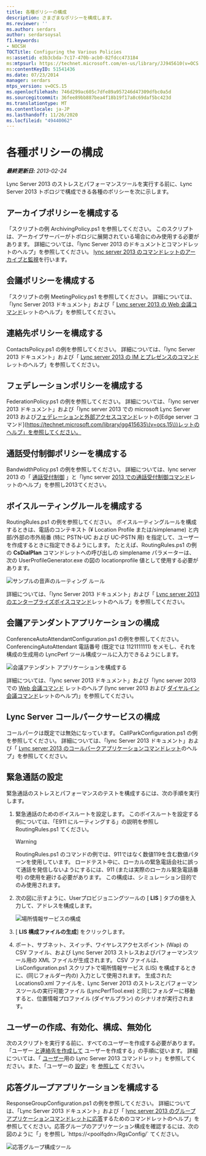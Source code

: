 ```yaml
---
title: 各種ポリシーの構成
description: さまざまなポリシーを構成します。
ms.reviewer: ''
ms.author: serdars
author: serdarsoysal
f1.keywords:
- NOCSH
TOCTitle: Configuring the Various Policies
ms:assetid: e3b3cbda-7c17-470b-acb0-82fdcc473184
ms:mtpsurl: https://technet.microsoft.com/en-us/library/JJ945610(v=OCS.15)
ms:contentKeyID: 51541436
ms.date: 07/23/2014
manager: serdars
mtps_version: v=OCS.15
ms.openlocfilehash: 746d299ac605c7dfe89a957246d47309dfbc0a5d
ms.sourcegitcommit: 36fee89bb887bea4f18b19f17a8c69daf5bc423d
ms.translationtype: MT
ms.contentlocale: ja-JP
ms.lasthandoff: 11/26/2020
ms.locfileid: "49440062"
---
```

# <a name="configuring-the-various-policies"></a>各種ポリシーの構成

<div data-xmlns="http://www.w3.org/1999/xhtml">

<div class="topic" data-xmlns="http://www.w3.org/1999/xhtml" data-msxsl="urn:schemas-microsoft-com:xslt" data-cs="https://msdn.microsoft.com/">

<div data-asp="https://msdn2.microsoft.com/asp">



</div>

<div id="mainSection">

<div id="mainBody">

<span> </span>

_**最終更新日:** 2013-02-24_

<div>

Lync Server 2013 のストレスとパフォーマンスツールを実行する前に、Lync Server 2013 トポロジで構成できる各種のポリシーを次に示します。

<div>

## <a name="configuring-the-archiving-policy"></a>アーカイブポリシーを構成する

「スクリプトの例 ArchivingPolicy.ps1 を参照してください。 このスクリプトは、アーカイブサーバーがトポロジに展開されている場合にのみ使用する必要があります。 詳細については、「lync Server 2013 のドキュメントとコマンドレットのヘルプ」を参照してください。 [lync server 2013 のコマンドレットのアーカイブと監視](https://technet.microsoft.com/library/gg415629\(v=ocs.15\))を行います。

</div>

<div>

## <a name="configuring-the-conferencing-policy"></a>会議ポリシーを構成する

「スクリプトの例 MeetingPolicy.ps1 を参照してください。 詳細については、「lync Server 2013 ドキュメント」および「 [Lync server 2013 の Web 会議コマンド](https://technet.microsoft.com/library/gg415675\(v=ocs.15\))レットのヘルプ」を参照してください。

</div>

<div>

## <a name="configuring-the-contacts-policy"></a>連絡先ポリシーを構成する

ContactsPolicy.ps1 の例を参照してください。 詳細については、「lync Server 2013 ドキュメント」および「 [Lync server 2013 の IM とプレゼンスのコマンド](https://technet.microsoft.com/library/gg398611\(v=ocs.15\))レットのヘルプ」を参照してください。

</div>

<div>

## <a name="configuring-the-federation-policy"></a>フェデレーションポリシーを構成する

FederationPolicy.ps1 の例を参照してください。 詳細については、「lync server 2013 ドキュメント」および「lync server 2013 での microsoft Lync Server 2013 および[フェデレーションと外部アクセスコマンド](https://technet.microsoft.com/library/gg415651\(v=ocs.15\))レットの[Edge server コマンド](https://technet.microsoft.com/library/gg415635\(v=ocs.15\))レットのヘルプ」を参照してください。

</div>

<div>

## <a name="configuring-the-call-admission-control-policy"></a>通話受付制御ポリシーを構成する

BandwidthPolicy.ps1 の例を参照してください。 詳細については、lync server 2013 の「 [通話受付制御](https://technet.microsoft.com/library/gg398529\(v=ocs.15\)) 」と「lync server [2013 での通話受付制御コマンド](https://technet.microsoft.com/library/gg415676\(v=ocs.15\))レットのヘルプ」を参照し2013てください。

</div>

<div>

## <a name="configuring-the-voice-routing-rules"></a>ボイスルーティングルールを構成する

RoutingRules.ps1 の例を参照してください。 ボイスルーティングルールを構成するときは、電話のコンテキスト (¥ Location Profile または/simplename) と内部/外部の市外局番 (特に PSTN-UC および UC-PSTN 用) を指定して、ユーザーを作成するときに指定できるようにします。 たとえば、RoutingRules.ps1 の例の **CsDialPlan** コマンドレットへの呼び出しの simplename パラメーターは、次の UserProfileGenerator.exe の図の locationprofile 値として使用する必要があります。

![サンプルの音声のルーティング ルール](images/JJ945610.9f34d971-4ed0-4a4c-b101-086a91c4578c(OCS.15).jpg "サンプルの音声のルーティング ルール")

詳細については、「lync Server 2013 ドキュメント」および「 [Lync server 2013 のエンタープライズボイスコマンド](https://technet.microsoft.com/library/gg415658\(v=ocs.15\))レットのヘルプ」を参照してください。

</div>

<div>

## <a name="configuring-conferencing-attendant-application"></a>会議アテンダントアプリケーションの構成

ConferenceAutoAttendantConfiguration.ps1 の例を参照してください。 ConferencingAutoAttendant 電話番号 (既定では 1121111111) をメモし、それを構成の生成用の LyncPerf ツール構成ツールに入力できるようにします。

![会議アテンダント アプリケーションを構成する](images/JJ945610.0618a22f-27a9-423a-9085-d2bf71e82db6(OCS.15).jpg "会議アテンダント アプリケーションを構成する")

詳細については、「lync server 2013 ドキュメント」および「lync server 2013 での [Web 会議コマンド](https://technet.microsoft.com/library/gg415675\(v=ocs.15\)) レットのヘルプ (lync server 2013 および [ダイヤルイン会議コマンド](https://technet.microsoft.com/library/gg415630\(v=ocs.15\))レットのヘルプ)」を参照してください。

</div>

<div>

## <a name="configuring-lync-server-call-park-service"></a>Lync Server コールパークサービスの構成

コールパークは既定では無効になっています。 CallParkConfiguration.ps1 の例を参照してください。 詳細については、「lync Server 2013 ドキュメント」および「 [Lync server 2013 のコールパークアプリケーションコマンドレット](https://technet.microsoft.com/library/gg415639\(v=ocs.15\))のヘルプ」を参照してください。

</div>

<div>

## <a name="configuring-emergency-calls"></a>緊急通話の設定

緊急通話のストレスとパフォーマンスのテストを構成するには、次の手順を実行します。

1.  緊急通話のためのボイスルートを設定します。 このボイスルートを設定する例については、「E911 にルーティングする」の説明を参照し RoutingRules.ps1 てください。
    
    <div>
    

    > [!WARNING]  
    > RoutingRules.ps1 のコマンドの例では、911ではなく数値119を含む数値パターンを使用しています。 ロードテスト中に、ローカルの緊急電話会社に誤って通話を発信しないようにするには、911 (または実際のローカル緊急電話番号) の使用を避ける必要があります。 この構成は、シミュレーション目的でのみ使用されます。

    
    </div>

2.  次の図に示すように、Userプロビジョニングツールの [ **LIS** ] タブの値を入力して、アドレスを構成します。
    
    ![場所情報サービスの構成](images/JJ945610.8ac1faa1-e9f9-40d0-b8b7-b159f4f459f7(OCS.15).jpg "場所情報サービスの構成")  

3.  [ **LIS 構成ファイルの生成**] をクリックします。

4.  ポート、サブネット、スイッチ、ワイヤレスアクセスポイント (Wap) の CSV ファイル、および Lync Server 2013 ストレスおよびパフォーマンスツール用の XML ファイルが生成されます。 CSV ファイルは、LisConfiguration.ps1 スクリプトで場所情報サービス (LIS) を構成するときに、(同じフォルダー内の) 入力として使用されます。 生成された Locations0.xml ファイルを、Lync Server 2013 のストレスとパフォーマンスツールの実行可能ファイル (LyncPerfTool.exe) と同じフォルダーに移動すると、位置情報プロファイル (ダイヤルプラン) のシナリオが実行されます。

</div>

<div>

## <a name="creating-enabling-configuring-and-disabling-users"></a>ユーザーの作成、有効化、構成、無効化

次のスクリプトを実行する前に、すべてのユーザーを作成する必要があります。 「ユーザー [と連絡先を作成して](create-users-and-contacts.md) ユーザーを作成する」の手順に従います。 詳細については、「 [ユーザー](https://technet.microsoft.com/library/gg398125\(v=ocs.15\))用の Lync Server 2013 コマンドレット」を参照してください。また、「ユーザーの [設定](https://technet.microsoft.com/library/gg398510\(v=ocs.15\))」を [参照して](https://technet.microsoft.com/library/gg398747\(v=ocs.15\)) ください。

</div>

<div>

## <a name="configuring-response-group-application"></a>応答グループアプリケーションを構成する

ResponseGroupConfiguration.ps1 の例を参照してください。 詳細については、「Lync Server 2013 ドキュメント」および「 [lync server 2013 のグループアプリケーションコマンドレットに応答](https://technet.microsoft.com/library/gg415654\(v=ocs.15\))するためのコマンドレットのヘルプ」を参照してください。応答グループのアプリケーション構成を確認するには、次の図のように「」を参照し `https://<poolfqdn>/RgsConfig/` てください。

![応答グループ構成ツール](images/JJ945610.480a9440-2283-4533-98f8-86daaab4781c(OCS.15).jpg "応答グループ構成ツール")

</div>

</div>

</div>

<span> </span>

</div>

</div>

</div>

